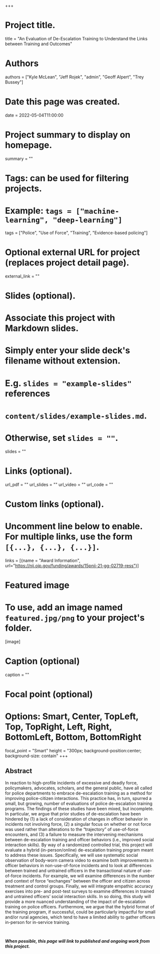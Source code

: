 +++
# Project title.
title = "An Evaluation of De-Escalation Training to Understand the Links between Training and Outcomes"

# Authors
authors = ["Kyle McLean", "Jeff Rojek", "admin", "Geoff Alpert", "Trey Bussey"]

# Date this page was created.
date = 2022-05-04T11:00:00

# Project summary to display on homepage.
summary = ""

# Tags: can be used for filtering projects.
# Example: `tags = ["machine-learning", "deep-learning"]`
tags = ["Police", "Use of Force", "Training", "Evidence-based policing"]

# Optional external URL for project (replaces project detail page).
external_link = ""

# Slides (optional).
#   Associate this project with Markdown slides.
#   Simply enter your slide deck's filename without extension.
#   E.g. `slides = "example-slides"` references 
#   `content/slides/example-slides.md`.
#   Otherwise, set `slides = ""`.
slides = ""

# Links (optional).
url_pdf = ""
url_slides = ""
url_video = ""
url_code = ""

# Custom links (optional).
#   Uncomment line below to enable. For multiple links, use the form `[{...}, {...}, {...}]`.
links = [{name = "Award Information", url="https://nij.ojp.gov/funding/awards/15pnij-21-gg-02719-ress"}]

# Featured image
# To use, add an image named `featured.jpg/png` to your project's folder. 
[image]
  # Caption (optional)
  caption = ""
  
  # Focal point (optional)
  # Options: Smart, Center, TopLeft, Top, TopRight, Left, Right, BottomLeft, Bottom, BottomRight
  focal_point = "Smart"
  height = "300px; background-position:center; background-size: contain"
+++

## Abstract

In reaction to high-profile incidents of excessive and deadly force, policymakers, advocates, scholars, and the general public, have all called for police departments to embrace de-escalation training as a method for improving police-citizen interactions. This practice has, in turn, spurred a small, but growing, number of evaluations of police de-escalation training programs. The findings of these studies have been mixed, but incomplete. In particular, we argue that prior studies of de-escalation have been hindered by (1) a lack of consideration of changes in officer behavior in incidents not involving force, (2) a singular focus on whether or not force was used rather than alterations to the “trajectory” of use-of-force encounters, and (3) a failure to measure the intervening mechanisms between de-escalation training and officer behaviors (i.e., improved social interaction skills). By way of a randomized controlled trial, this project will evaluate a hybrid (in-person/online) de-escalation training program meant to address these issues. Specifically, we will use systematic social observation of body-worn camera video to examine both improvements in officer behaviors in non-use-of-force incidents and to look at differences between trained and untrained officers in the transactional nature of use-of-force incidents. For example, we will examine differences in the number and context of force “exchanges” between the officer and citizen across treatment and control groups. Finally, we will integrate empathic accuracy exercises into pre- and post-test surveys to examine differences in trained and untrained officers’ social interaction skills. In so doing, this study will provide a more nuanced understanding of the impact of de-escalation training on police officers. Furthermore, we argue that the hybrid format of the training program, if successful, could be particularly impactful for small and/or rural agencies, which tend to have a limited ability to gather officers in-person for in-service training.

</br>

***When possible, this page will link to published and ongoing work from this project.***


